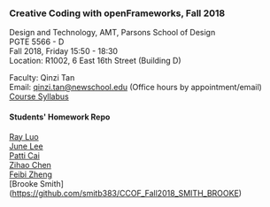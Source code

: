 ### Creative Coding with openFrameworks, Fall 2018  

Design and Technology, AMT, Parsons School of Design  
PGTE 5566 - D  
Fall 2018, Friday 15:50 - 18:30  
Location: R1002, 6 East 16th Street (Building D)  

Faculty: Qinzi Tan  
Email: qinzi.tan@newschool.edu (Office hours by appointment/email)  
[Course Syllabus](https://docs.google.com/document/d/12LYaJmZLognOJgHvsvJxoSntCEjD9vKyDm_kD-V0ieQ/edit)


#### Students' Homework Repo
[Ray Luo](https://github.com/recfreq/CCOF_Fall2018_LC_RAY)  
[June Lee](https://github.com/leej443/CCOF_Fall2018_LEE_JUNE)  
[Patti Cai](https://github.com/cair037/CCOF_FALL2018_Cai_Patti)  
[Zihao Chen](https://github.com/qinzitan/CreativeCodingOF_Fall18)  
[Feibi Zheng](https://github.com/zhenf091/CCOF_Fall2018_Zheng_Feibi)  
[Brooke Smith] (https://github.com/smitb383/CCOF_Fall2018_SMITH_BROOKE)
